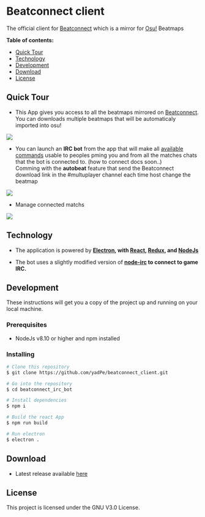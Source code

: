 # Beatconnect client
The official client for [Beatconnect](https://beatconnect.io) which is a mirror for [Osu!](https://osu.ppy.sh/home) Beatmaps

**Table of contents:**

<!-- toc -->

- [Quick Tour](#quick-tour)
- [Technology](#technology)
- [Development](#development)
- [Download](#download)
- [License](#license)

<!-- tocstop -->

## Quick Tour
- This App gives you access to all the beatmaps mirrored on [Beatconnect](https://beatconnect.io). You can downloads multiple beatmaps that will be automaticaly imported into osu! </br>
<img src="https://cdn.discordapp.com/attachments/414474227710820352/609783969952694283/unknown.png">

- You can launch an <b>IRC bot</b> from the app that will make all [available commands](./docs/commands.md) usable to peoples pming you and from all the matches chats that the bot is connected to. (how to connect docs soon..)</br>
Comming with the <b>autobeat</b> feature that send the Beatconnect download link in the #multuplayer channel each time host change the beatmap
<img src="./docs/m3krbwj3sfdGM.gif">

- Manage connected matchs
<img src="https://cdn.discordapp.com/attachments/414474227710820352/609813246198939687/unknown.png">

## Technology

- The application is powered by **[Electron](https://electronjs.org),
  with [React](https://facebook.github.io/react/),
  [Redux](http://redux.js.org/),
  and [NodeJs](https://nodejs.org)**

- The bot uses a slightly modified version of **[node-irc](https://github.com/yadPe/node-irc) to connect to game IRC.**

## Development

These instructions will get you a copy of the project up and running on your local machine.

### Prerequisites

* NodeJs v8.10 or higher and npm installed

### Installing

```bash
# Clone this repository
$ git clone https://github.com/yadPe/beatconnect_client.git

# Go into the repository
$ cd beatconnect_irc_bot

# Install dependencies
$ npm i

# Build the react App
$ npm run build

# Run electron
$ electron .
```

## Download 
- Latest release available [here](https://github.com/yadPe/beatconnect_client/releases/latest)

## License

This project is licensed under the GNU V3.0 License.
